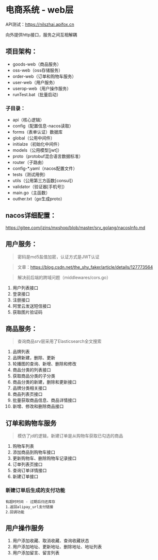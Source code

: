 # 电商系统 - web层

API测试：https://nilszhai.apifox.cn

向外提供http接口，服务之间互相解耦

## 项目架构：
- goods-web（商品服务）
- oss-web（oss存储服务）
- order-web（订单和购物车服务）
- user-web（用户服务）
- userop-web（用户操作服务）
- runTest.bat（批量启动）
### 子目录：
- api（核心逻辑）
- config（配置信息-nacos读取）
- forms（表单认证）数据库
- global（公用中间件）
- initialze（初始化中间件）
- models（公用模型[jwt]）
- proto（protobuf混合语言数据标准）
- router（子路由）
- config-*.yaml（nacos配置文件）
- tests（测试用例）
- utils（公用第三方函数[consul]）
- validator（验证器[手机号]）
- main.go（主函数）
- outher.txt（go生成proto）

## nacos详细配置：
https://gitee.com/jzins/mxshop/blob/master/srv_golang/nacosInfo.md

## 用户服务：
>密码是md5盐值加密，认证方式是JWT认证

>文章：https://blog.csdn.net/the_shy_faker/article/details/127773564

>解决前后端的跨域问题（middlewares/cors.go）

1. 用户列表接口
2. 登录接口
3. 注册接口
5. 阿里云发送短信接口
6. 获取图片验证码

## 商品服务：

>查询商品srv层采用了Elasticsearch全文搜索

1. 品牌列表
2. 品牌新建，删除、更新
3. 轮播图的查询、新增、删除和修改
4. 商品分类的列表接口
5. 获取商品分类的子分类
6. 商品分类的新建，删除和更新接口
7. 品牌分类相关接口
8. 商品列表页接口
9. 批量获取商品信息、商品详情接口
10. 新增、修改和删除商品接口

## 订单和购物车服务
>模仿了jd的逻辑，新建订单是从购物车获取已勾选的商品
1. 购物车列表
2. 添加商品到购物车接口
3. 更新购物车、删除购物车记录接口
4. 订单列表页接口
5. 查询订单详情接口
6. 新建订单接口
### 新建订单后生成的支付功能
    有超时时间 - 过期后归还库存
    1.返回alipay_url支付链接
    2.回调功能

## 用户操作服务
1. 用户添加收藏、取消收藏、查询收藏状态
2. 用户添加地址、更新地址、删除地址、地址列表
3. 用户添加留言、留言列表



